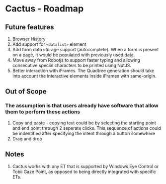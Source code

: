 # Cactus - Roadmap

## Future features

1. Browser History
2. Add support for `<datalist>` element
3. Add form data storage support (autocomplete). When a form is present on a page, it would be populated with previously used data.
4. Move away from Robotjs to support faster typing and allowing consecutive special characters to be printed using NutJS.
5. Better interaction with iFrames. The Quadtree generation should take into account the interactive elements inside iFrames with same-origin.

## Out of Scope
### The assumption is that users already have software that allow them to perform these actions
1. Copy and paste - copying text could be by selecting the starting point and end point through 2 seperate clicks. This sequence of actions could be indentified after specifying the intent through a button somewhere
2. Drag and drop

## Notes
1.  Cactus works with any ET that is supported by Windows Eye Control or Tobii Gaze Point, as opposed to being directly integrated with specific ETs. 


